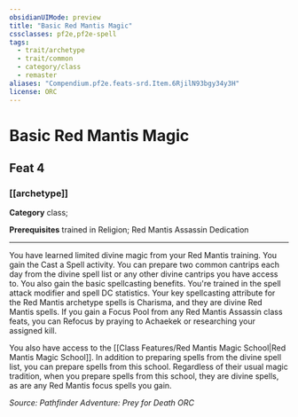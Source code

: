 ```yaml
---
obsidianUIMode: preview
title: "Basic Red Mantis Magic"
cssclasses: pf2e,pf2e-spell
tags:
  - trait/archetype
  - trait/common
  - category/class
  - remaster
aliases: "Compendium.pf2e.feats-srd.Item.6RjilN93bgy34y3H"
license: ORC
---
```

# Basic Red Mantis Magic
## Feat 4
### [[archetype]]

**Category** class; 



**Prerequisites** trained in Religion; Red Mantis Assassin Dedication
* * *
You have learned limited divine magic from your Red Mantis training. You gain the Cast a Spell activity. You can prepare two common cantrips each day from the divine spell list or any other divine cantrips you have access to. You also gain the basic spellcasting benefits. You're trained in the spell attack modifier and spell DC statistics. Your key spellcasting attribute for the Red Mantis archetype spells is Charisma, and they are divine Red Mantis spells. If you gain a Focus Pool from any Red Mantis Assassin class feats, you can Refocus by praying to Achaekek or researching your assigned kill.

You also have access to the [[Class Features/Red Mantis Magic School|Red Mantis Magic School]]. In addition to preparing spells from the divine spell list, you can prepare spells from this school. Regardless of their usual magic tradition, when you prepare spells from this school, they are divine spells, as are any Red Mantis focus spells you gain.

*Source: Pathfinder Adventure: Prey for Death*
*ORC*